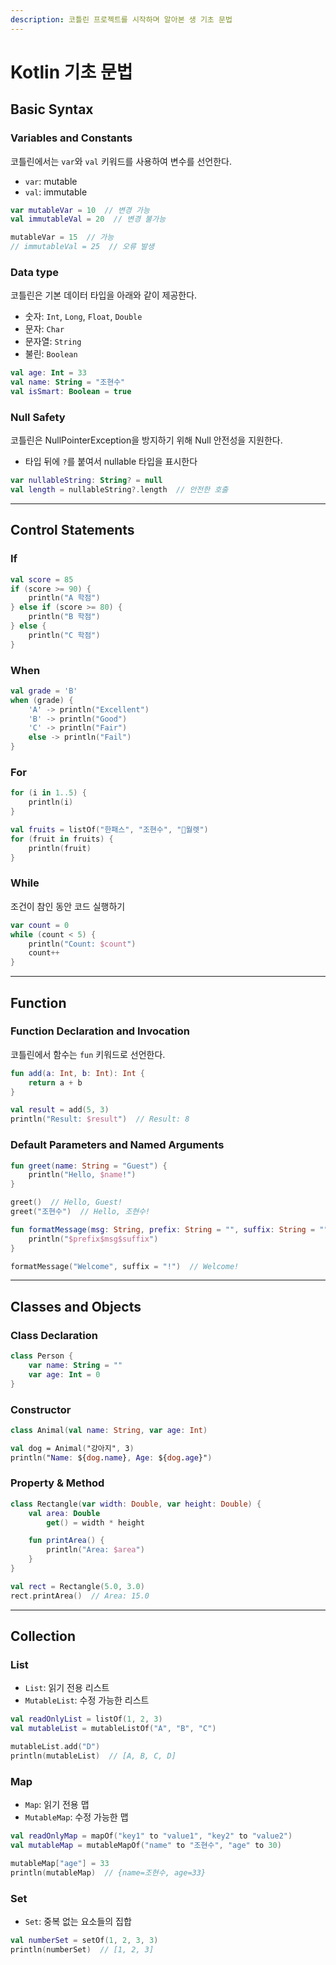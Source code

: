 ```yaml
---
description: 코틀린 프로젝트를 시작하며 알아본 생 기초 문법
---
```


# Kotlin 기초 문법

## Basic Syntax

### Variables and Constants

코틀린에서는 `var`와 `val` 키워드를 사용하여 변수를 선언한다.

* `var`: mutable
* `val`: immutable

```kotlin
var mutableVar = 10  // 변경 가능
val immutableVal = 20  // 변경 불가능

mutableVar = 15  // 가능
// immutableVal = 25  // 오류 발생
```

### Data type

코틀린은 기본 데이터 타입을 아래와 같이 제공한다.

* 숫자: `Int`, `Long`, `Float`, `Double`
* 문자: `Char`
* 문자열: `String`
* 불린: `Boolean`

```kotlin
val age: Int = 33
val name: String = "조현수"
val isSmart: Boolean = true
```

### Null Safety

코틀린은 NullPointerException을 방지하기 위해 Null 안전성을 지원한다.

* 타입 뒤에 `?`를 붙여서 nullable 타입을 표시한다&#x20;

```kotlin
var nullableString: String? = null
val length = nullableString?.length  // 안전한 호출
```

***

## Control Statements

### If

```kotlin
val score = 85
if (score >= 90) {
    println("A 학점")
} else if (score >= 80) {
    println("B 학점")
} else {
    println("C 학점")
}
```

### When

```kotlin
val grade = 'B'
when (grade) {
    'A' -> println("Excellent")
    'B' -> println("Good")
    'C' -> println("Fair")
    else -> println("Fail")
}
```

### For

```kotlin
for (i in 1..5) {
    println(i)
}

val fruits = listOf("한패스", "조현수", "월렛")
for (fruit in fruits) {
    println(fruit)
}
```

### While

조건이 참인 동안 코드 실행하기

```kotlin
var count = 0
while (count < 5) {
    println("Count: $count")
    count++
}
```

***

## Function

### Function Declaration and Invocation

코틀린에서 함수는 `fun` 키워드로 선언한다.

```kotlin
fun add(a: Int, b: Int): Int {
    return a + b
}

val result = add(5, 3)
println("Result: $result")  // Result: 8
```

### Default Parameters and Named Arguments

```kotlin
fun greet(name: String = "Guest") {
    println("Hello, $name!")
}

greet()  // Hello, Guest!
greet("조현수")  // Hello, 조현수!

fun formatMessage(msg: String, prefix: String = "", suffix: String = "") {
    println("$prefix$msg$suffix")
}

formatMessage("Welcome", suffix = "!")  // Welcome!
```

***

## Classes and Objects

### Class Declaration

```kotlin
class Person {
    var name: String = ""
    var age: Int = 0
}
```

### Constructor

```kotlin
class Animal(val name: String, var age: Int)

val dog = Animal("강아지", 3)
println("Name: ${dog.name}, Age: ${dog.age}")
```

### Property & Method

```kotlin
class Rectangle(var width: Double, var height: Double) {
    val area: Double
        get() = width * height

    fun printArea() {
        println("Area: $area")
    }
}

val rect = Rectangle(5.0, 3.0)
rect.printArea()  // Area: 15.0
```

***

## Collection

### List

* `List`: 읽기 전용 리스트
* `MutableList`: 수정 가능한 리스트

```kotlin
val readOnlyList = listOf(1, 2, 3)
val mutableList = mutableListOf("A", "B", "C")

mutableList.add("D")
println(mutableList)  // [A, B, C, D]
```

### Map

* `Map`: 읽기 전용 맵
* `MutableMap`: 수정 가능한 맵

```kotlin
val readOnlyMap = mapOf("key1" to "value1", "key2" to "value2")
val mutableMap = mutableMapOf("name" to "조현수", "age" to 30)

mutableMap["age"] = 33
println(mutableMap)  // {name=조현수, age=33}
```

### Set

* `Set`: 중복 없는 요소들의 집합

```kotlin
val numberSet = setOf(1, 2, 3, 3)
println(numberSet)  // [1, 2, 3]
```
